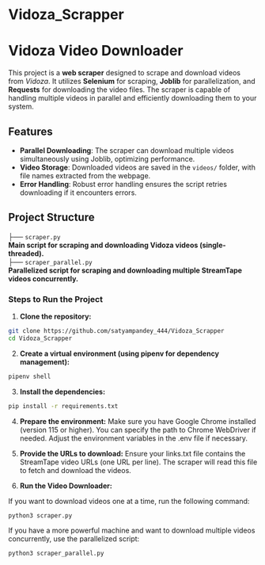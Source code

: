 # Vidoza_Scrapper
# Vidoza Video Downloader

This project is a **web scraper** designed to scrape and download videos from *Vidoza*. It utilizes **Selenium** for scraping, **Joblib** for parallelization, and **Requests** for downloading the video files. The scraper is capable of handling multiple videos in parallel and efficiently downloading them to your system.


## Features

- **Parallel Downloading**: The scraper can download multiple videos simultaneously using Joblib, optimizing performance.
- **Video Storage**: Downloaded videos are saved in the `videos/` folder, with file names extracted from the webpage.
- **Error Handling**: Robust error handling ensures the script retries downloading if it encounters errors.

## Project Structure

├── `scraper.py` \
   **Main script for scraping and downloading Vidoza videos (single-threaded).**\
├── `scraper_parallel.py` \
   **Parallelized script for scraping and downloading multiple StreamTape videos concurrently.**

### Steps to Run the Project

1. **Clone the repository:**

```bash
git clone https://github.com/satyampandey_444/Vidoza_Scrapper
cd Vidoza_Scrapper
```

2. **Create a virtual environment (using pipenv for dependency management):**

```bash
pipenv shell
```

3. **Install the dependencies:**

```bash
pip install -r requirements.txt

```


4. **Prepare the environment:**
Make sure you have Google Chrome installed (version 115 or higher). You can specify the path to Chrome WebDriver if needed. Adjust the environment variables in the .env file if necessary.

5. **Provide the URLs to download:**
Ensure your links.txt file contains the StreamTape video URLs (one URL per line). The scraper will read this file to fetch and download the videos.


6. **Run the Video Downloader:**

If you want to download videos one at a time, run the following command:

```bash
python3 scraper.py
```

If you have a more powerful machine and want to download multiple videos concurrently, use the parallelized script:

```bash
python3 scraper_parallel.py
```




